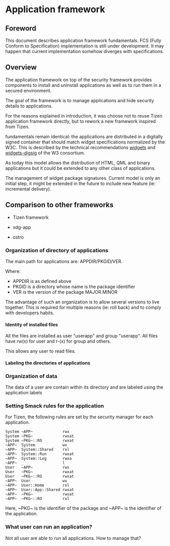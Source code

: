 
Application framework
=====================

Foreword
--------

This document describes application framework fundamentals. 
FCS (Fully Conform to Specification) implementation is still under development.
It may happen that current implementation somehow diverges with specifications.

Overview
--------

The application framework on top of the security framework
provides components to install and uninstall applications
as well as to run them in a secured environment.

The goal of the framework is to manage applications and hide security details
to applications.

For the reasons explained in introduction, it was choose not to reuse Tizen
application framework directly, but to rework a new framework inspired from Tizen.

fundamentals remain identical: the applications are distributed
in a digitally signed container that should match widget specifications
normalized by the W3C. This is described by the technical
recommendations [widgets] and [widgets-digsig] of the W3 consortium.

As today this model allows the distribution of HTML, QML and binary applications
but it could be extended to any other class of applications.

The management of widget package signatures.
Current model is only an initial step, it might be extended in the
future to include new feature (ie: incremental delivery).


Comparison to other frameworks
------------------------------

 - Tizen framework

 - xdg-app

 - ostro

### Organization of directory of applications ###

The main path for applications are: APPDIR/PKGID/VER.

Where:

 - APPDIR is as defined above
 - PKGID is a directory whose name is the package identifier
 - VER is the version of the package MAJOR.MINOR

The advantage of such an organization is to allow several versions to live together.
This is required for multiple reasons (ie: roll back) and to comply with developers habits.

#### Identity of installed files ####

All the files are installed as user "userapp" and group "userapp".
All files have rw(x) for user and r-(x) for group and others.

This allows any user to read files.


#### Labeling the directories of applications ####


### Organization of data ###

The data of a user are contain within its directory and are labeled using the application labels

### Setting Smack rules for the application ###

For Tizen, the following rules are set by the security manager for each application.

    System ~APP~             rwx
    System ~PKG~             rwxat
    System ~PKG~::RO         rwxat
    ~APP~  System            wx
    ~APP~  System::Shared    rxl
    ~APP~  System::Run       rwxat
    ~APP~  System::Log       rwxa
    ~APP~  _                 l
    User   ~APP~             rwx
    User   ~PKG~             rwxat
    User   ~PKG~::RO         rwxat
    ~APP~  User              wx
    ~APP~  User::Home        rxl
    ~APP~  User::App::Shared rwxat
    ~APP~  ~PKG~             rwxat
    ~APP~  ~PKG~::RO         rxl

Here, ~PKG~ is the identifier of the package and ~APP~ is the identifier of the application.

### What user can run an application? ###

Not all user are able to run all applications.
How to manage that?

[meta-intel]:       https://github.com/01org/meta-intel-iot-security                "A collection of layers providing security technologies"
[widgets]:          http://www.w3.org/TR/widgets                                    "Packaged Web Apps"
[widgets-digsig]:   http://www.w3.org/TR/widgets-digsig                             "XML Digital Signatures for Widgets"
[libxml2]:          http://xmlsoft.org/html/index.html                              "libxml2"
[openssl]:          https://www.openssl.org                                         "OpenSSL"
[xmlsec]:           https://www.aleksey.com/xmlsec                                  "XMLSec"
[json-c]:           https://github.com/json-c/json-c                                "JSON-c"
[d-bus]:            http://www.freedesktop.org/wiki/Software/dbus                   "D-Bus"
[libzip]:           http://www.nih.at/libzip                                        "libzip"
[cmake]:            https://cmake.org                                               "CMake"
[security-manager]: https://wiki.tizen.org/wiki/Security/Tizen_3.X_Security_Manager "Security-Manager"
[app-manifest]:     http://www.w3.org/TR/appmanifest                                "Web App Manifest"
[tizen-security]:   https://wiki.tizen.org/wiki/Security                            "Tizen security home page"
[tizen-secu-3]:     https://wiki.tizen.org/wiki/Security/Tizen_3.X_Overview         "Tizen 3 security overview"


